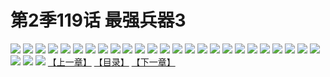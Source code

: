 # 第2季119话 最强兵器3
![](https://s2.baozimh.com/scomic/sanyanxiaotianlu-samanhua/0/579-osyi/1.jpg)
![](https://s2.baozimh.com/scomic/sanyanxiaotianlu-samanhua/0/579-osyi/2.jpg)
![](https://s2.baozimh.com/scomic/sanyanxiaotianlu-samanhua/0/579-osyi/3.jpg)
![](https://s2.baozimh.com/scomic/sanyanxiaotianlu-samanhua/0/579-osyi/4.jpg)
![](https://s2.baozimh.com/scomic/sanyanxiaotianlu-samanhua/0/579-osyi/5.jpg)
![](https://s2.baozimh.com/scomic/sanyanxiaotianlu-samanhua/0/579-osyi/6.jpg)
![](https://s2.baozimh.com/scomic/sanyanxiaotianlu-samanhua/0/579-osyi/7.jpg)
![](https://s2.baozimh.com/scomic/sanyanxiaotianlu-samanhua/0/579-osyi/8.jpg)
![](https://s2.baozimh.com/scomic/sanyanxiaotianlu-samanhua/0/579-osyi/9.jpg)
![](https://s2.baozimh.com/scomic/sanyanxiaotianlu-samanhua/0/579-osyi/10.jpg)
![](https://s2.baozimh.com/scomic/sanyanxiaotianlu-samanhua/0/579-osyi/11.jpg)
![](https://s2.baozimh.com/scomic/sanyanxiaotianlu-samanhua/0/579-osyi/12.jpg)
![](https://s2.baozimh.com/scomic/sanyanxiaotianlu-samanhua/0/579-osyi/13.jpg)
![](https://s2.baozimh.com/scomic/sanyanxiaotianlu-samanhua/0/579-osyi/14.jpg)
![](https://s2.baozimh.com/scomic/sanyanxiaotianlu-samanhua/0/579-osyi/15.jpg)
![](https://s2.baozimh.com/scomic/sanyanxiaotianlu-samanhua/0/579-osyi/16.jpg)
![](https://s2.baozimh.com/scomic/sanyanxiaotianlu-samanhua/0/579-osyi/17.jpg)
![](https://s2.baozimh.com/scomic/sanyanxiaotianlu-samanhua/0/579-osyi/18.jpg)
![](https://s2.baozimh.com/scomic/sanyanxiaotianlu-samanhua/0/579-osyi/19.jpg)
![](https://s2.baozimh.com/scomic/sanyanxiaotianlu-samanhua/0/579-osyi/20.jpg)
![](https://s2.baozimh.com/scomic/sanyanxiaotianlu-samanhua/0/579-osyi/21.jpg)
![](https://s2.baozimh.com/scomic/sanyanxiaotianlu-samanhua/0/579-osyi/22.jpg)
![](https://s2.baozimh.com/scomic/sanyanxiaotianlu-samanhua/0/579-osyi/23.jpg)
![](https://s2.baozimh.com/scomic/sanyanxiaotianlu-samanhua/0/579-osyi/24.jpg)
![](https://s2.baozimh.com/scomic/sanyanxiaotianlu-samanhua/0/579-osyi/25.jpg)
![](https://s2.baozimh.com/scomic/sanyanxiaotianlu-samanhua/0/579-osyi/26.jpg)
![](https://s2.baozimh.com/scomic/sanyanxiaotianlu-samanhua/0/579-osyi/27.jpg)
![](https://s2.baozimh.com/scomic/sanyanxiaotianlu-samanhua/0/579-osyi/28.jpg)
[【上一章】](./579.md)
[【目录】](./README.md)
[【下一章】](./581.md)
